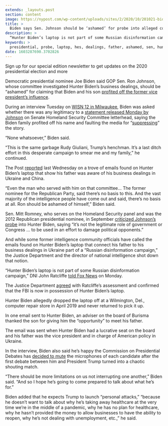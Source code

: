 ```yaml
--- 
extends: _layouts.post 
section: content 
image: https://nypost.com/wp-content/uploads/sites/2/2020/10/201021-biden-johnson3.jpg?quality=90&strip=all&w=1200 
title: > 
  Biden says Sen. Johnson should be ‘ashamed’ for probe into alleged corruption 
description: > 
  “Hunter Biden’s laptop is not part of some Russian disinformation campaign,” DNI John Ratcliffe told Fox News on Monday.The Justice Department agreed with Ratcliffe’s assessment and confirmed that the FBI is now in possession of Hunter Biden’s laptop.Hunter Biden allegedly dropped the laptop off at a Wilmington, Del., computer repair store in April 2019 and never returned to pick it up.In one email sent to Hunter Biden, an adviser on the board of Burisma thanked the son for giving him the “opportunity” to meet his father.The email was sent when Hunter Biden had a lucrative seat on the board and his father was the vice president and in charge of American policy in Ukraine. 
keywords: > 
  presidential, probe, laptop, hes, dealings, father, ashamed, sen, hunter, corruption, johnson, nominee, bidens, intelligence, alleged, biden 
date: 1603287690.3702826 
--- 
```

<div><p>Sign up for our special edition newsletter to get updates on the 2020 presidential election and more</p><p>Democratic presidential nominee Joe Biden said GOP Sen. Ron Johnson, whose committee investigated Hunter Biden&#8217;s business dealings, should be &#8220;ashamed&#8221; for claiming that Biden and his son <a href="https://nypost.com/2020/10/15/emails-reveal-how-hunter-biden-tried-to-cash-in-big-with-chinese-firm/">profited off the former vice president&#8217;s influence</a>.</p>
<p>During an interview Tuesday on <a href="https://www.wisn.com/article/one-on-one-with-joe-biden/34431537" rel="noopener noreferrer" target="_blank">WISN 12 in Milwaukee</a>, Biden was asked whether there was any legitimacy to a <a href="https://www.hsgac.senate.gov/media/majority-media/-a-scandal-in-and-of-itself-johnson-hits-mainstream-media-for-ignoring-biden-conflicts-of-interest" rel="noopener noreferrer" target="_blank">statement released Monday by Johnson</a> on Senate Homeland Security Committee letterhead, saying the Biden family profited off his name and faulting the media for &#8220;<a href="https://nypost.com/2020/10/18/fcc-staffer-ayatollah-khamenei-can-still-tweet-but-the-post-cant/">suppressing</a>&#8221; the story.</p>
<p>&#8220;None whatsoever,&#8221; Biden said.</p>
<p>&#8220;This is the same garbage Rudy Giuliani, Trump&#8217;s henchman. It&#8217;s a last ditch effort in this desperate campaign to smear me and my family,&#8221; he continued.</p>
<p>The Post <a href="https://nypost.com/2020/10/14/email-reveals-how-hunter-biden-introduced-ukrainian-biz-man-to-dad/">reported</a> last Wednesday on a trove of emails found on Hunter Biden&#8217;s laptop that show his father was aware of his business dealings in Ukraine and China.</p>
<p>&#8220;Even the man who served with him on that committee&#8230; The former nominee for the Republican Party, said there&#8217;s no basis to this. And the vast majority of the intelligence people have come out and said, there&#8217;s no basis at all. Ron should be ashamed of himself,&#8221; Biden said.</p>
<p>Sen. Mitt Romney, who serves on the Homeland Security panel and was the 2012 Republican presidential nominee, in September <a href="https://www.startribune.com/romney-says-biden-probe-not-legitimate-role-of-government/572431922/" rel="noopener noreferrer" target="_blank">criticized Johnson&#8217;s probe</a> into Hunter Biden, saying &#8220;it&#8217;s not the legitimate role of government or Congress &#8230; to be used in an effort to damage political opponents.&#8221;</p>
 
<p>And while some former intelligence community officials have called the emails found on Hunter Biden&#8217;s laptop that connect his father to his business dealings in Ukraine part of a &#8220;Russian disinformation campaign,&#8221; the Justice Department and the director of national intelligence shot down that notion.</p>
<p>&#8220;Hunter Biden&#8217;s laptop is not part of some Russian disinformation campaign,&#8221; DNI John Ratcliffe <a href="https://nypost.com/2020/10/19/john-ratcliffe-info-on-hunter-biden-laptop-not-russian-disinformation/">told Fox News</a> on Monday.</p>
<p>The Justice Department <a href="https://nypost.com/2020/10/20/doj-agrees-hunter-biden-emails-are-not-russian-disinformation-report/">agreed</a> with Ratcliffe&#8217;s assessment and confirmed that the FBI is now in possession of Hunter Biden&#8217;s laptop.</p>
<p>Hunter Biden allegedly dropped the laptop off at a Wilmington, Del., computer repair store in April 2019 and never returned to pick it up.</p>
<p>In one email sent to Hunter Biden, an adviser on the board of Burisma thanked the son for giving him the &#8220;opportunity&#8221; to meet his father.</p>
<p>The email was sent when Hunter Biden had a lucrative seat on the board and his father was the vice president and in charge of American policy in Ukraine.</p>
 
<p>In the interview, Biden also said he&#8217;s happy the Commission on Presidential Debates has <a href="https://nypost.com/2020/10/19/commission-will-mute-mics-during-final-debate-between-trump-biden/">decided to mute</a> the microphones of each candidate after the first debate between him and President Trump turned into a chaotic shouting match.</p>
<p>&#8220;There should be more limitations on us not interrupting one another,&#8221; Biden said. &#8220;And so I hope he&#8217;s going to come prepared to talk about what he&#8217;s for.&#8221;</p>
<p>Biden added that he expects Trump to launch &#8220;personal attacks,&#8221; &#8220;because he doesn&#8217;t want to talk about why he&#8217;s taking away healthcare at the very time we&#8217;re in the middle of a pandemic, why he has no plan for healthcare, why he hasn&#8217;t provided the money to allow businesses to have the ability to reopen, why he&#8217;s not dealing with unemployment, etc.,&#8221; he said.</p>
			</div>